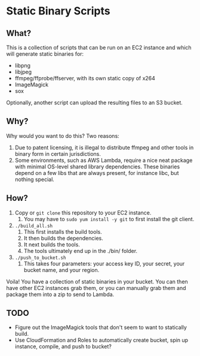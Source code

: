 # Static Binary Scripts

## What?

This is a collection of scripts that can be run on an EC2 instance and which will generate static binaries for:

- libpng
- libjpeg
- ffmpeg/ffprobe/ffserver, with its own static copy of x264
- ImageMagick
- sox

Optionally, another script can upload the resulting files to an S3 bucket.

## Why?

Why would you want to do this? Two reasons:

1. Due to patent licensing, it is illegal to distribute ffmpeg and other tools in binary form in certain jurisdictions.
2. Some environments, such as AWS Lambda, require a nice neat package with minimal OS-level shared library dependencies. These binaries depend on a few libs that are always present, for instance libc, but nothing special.

## How?

1. Copy or `git clone` this repository to your EC2 instance.
   1. You may have to `sudo yum install -y git` to first install the git client.
2. `./build_all.sh`
   1. This first installs the build tools.
   2. It then builds the dependencies.
   3. It next builds the tools.
   4. The tools ultimately end up in the ./bin/ folder.
3. `./push_to_bucket.sh`
   1. This takes four parameters: your access key ID, your secret, your bucket name, and your region.

Voila! You have a collection of static binaries in your bucket. You can then have other EC2 instances grab them, or you can manually grab them and package them into a zip to send to Lambda.

## TODO

- Figure out the ImageMagick tools that don't seem to want to statically build.
- Use CloudFormation and Roles to automatically create bucket, spin up instance, compile, and push to bucket?


